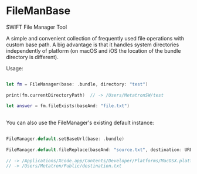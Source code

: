 # FileManBase

SWIFT File Manager Tool 

A simple and convenient collection of frequently used file operations with custom base path. A big advantage is that it handles system directories independently of platform (on macOS and iOS the location of the bundle directory is different).  

Usage: 

```Swift

let fm = FileManager(base: .bundle, directory: "test")
	
print(fm.currentDirectoryPath) 	// -> /Users/MetatronSW/test 
	
let answer = fm.fileExists(baseAnd: "file.txt")
	
```


You can also use the FileManager's existing default instance:

```Swift
	
FileManager.default.setBaseUrl(base: .bundle)
	
FileManager.default.fileReplace(baseAnd: "source.txt", destination: URL(filePath: "/Users/Metatron/Public/destination.txt" ))
		
// -> /Applications/Xcode.app/Contents/Developer/Platforms/MacOSX.platform/Developer/Library/Xcode/Agents/Contents/Resources/source.txt
// -> /Users/Metatron/Public/destination.txt
	
```



